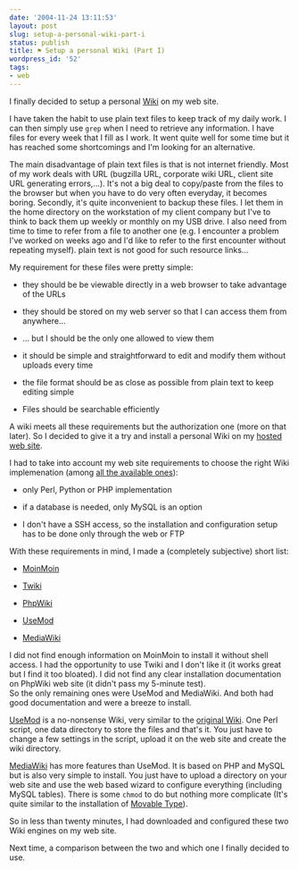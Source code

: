 ```yaml
---
date: '2004-11-24 13:11:53'
layout: post
slug: setup-a-personal-wiki-part-i
status: publish
title: ⚑ Setup a personal Wiki (Part I)
wordpress_id: '52'
tags:
- web
---
```


I finally decided to setup a personal [Wiki](http://en.wikipedia.org/wiki/Wiki) on my web site.



I have taken the habit to use plain text files to keep track of my daily work. I can then simply use `grep` when I need to retrieve any information. I have files for every week that I fill as I work.
It went quite well for some time but it has reached some shortcomings and I'm looking for an alternative.

 The main disadvantage of plain text files is that is not internet friendly. Most of my work deals with URL (bugzilla URL, corporate wiki URL, client site URL generating errors,...). It's not a big deal to copy/paste from the files to the browser but when you have to do very often everyday, it becomes boring.
Secondly, it's quite inconvenient to backup these files. I let them in the home directory on the workstation of my client company but I've to think to back them up weekly or monthly on my USB drive.
I also need from time to time to refer from a file to another one (e.g. I encounter a problem I've worked on weeks ago and I'd like to refer to the first encounter without repeating myself). plain text is not good for such resource links...





My requirement for these files were pretty simple:





  
  * they should be be viewable directly in a web browser to take advantage of the URLs

  
  * they should be stored on my web server so that I can access them from anywhere...

  
  * ... but I should be the only one allowed to view them

  
  * it should be simple and straightforward to edit and modify them without uploads every time

  
  * the file format should be as close as possible from plain text to keep editing simple

  
  * Files should be searchable efficiently





A wiki meets all these requirements but the authorization one (more on that later). So I decided to give it a try and install a personal Wiki on my [hosted web site](http://www.jmesnil.net).





I had to take into account my web site requirements to choose the right Wiki implemenation (among [all the available ones](http://c2.com/cgi/wiki?WikiEngines)):





  
  * only Perl, Python or PHP implementation

  
  * if a database is needed, only MySQL is an option

  
  * I don't have a SSH access, so the installation and configuration setup has to be done only through the web or FTP





With these requirements in mind, I made a (completely subjective) short list:





  
  * [MoinMoin](http://moinmoin.wikiwikiweb.de/)

  
  * [Twiki](http://www.twiki.org/)

  
  * [PhpWiki](http://phpwiki.sourceforge.net/)

  
  * [UseMod](http://usemod.com/cgi-bin/wiki.pl)

  
  * [MediaWiki](http://meta.wikimedia.org/wiki/Main_Page)



I did not find enough information on MoinMoin to install it without shell access. I had the opportunity to use Twiki and I don't like it (it works great but I find it too bloated). I did not find any clear installation documentation on PhpWiki web site (it didn't pass my 5-minute test).   
So the only remaining ones were UseMod and MediaWiki. And both had good documentation and were a breeze to install.


[UseMod](usemod.com/cgi-bin/wiki.pl) is a no-nonsense Wiki, very similar to the [original Wiki](http://c2.com/cgi/wiki?). One Perl script, one data directory to store the files and that's it. You just have to change a few settings in the script, upload it on the web site and create the wiki directory.




[MediaWiki](http://meta.wikimedia.org/wiki/Main_Page) has more features than UseMod. It is based on PHP and MySQL but is also very simple to install. You just have to upload a directory on your web site and use the web based wizard to configure everything (including MySQL tables). There is some `chmod` to do but nothing more complicate (It's quite similar to the installation of [Movable Type](http://movabletype.org/)).  

So in less than twenty minutes, I had downloaded and configured these two Wiki engines on my web site.





Next time, a comparison between the two and which one I finally decided to use.



